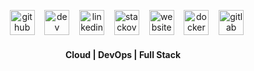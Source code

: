 
<!-- <table><tbody><tr><td> 
  
![GitHub metrics](https://metrics.lecoq.io/JeanMGirard)  

</td><td>
      
[![Top Langs](https://github-readme-stats.vercel.app/api/top-langs/?username=JeanMGirard)](https://github.com/anuraghazra/github-readme-stats)
      
</td></tr></tbody></table> -->



<div style="align:center;" align="center">

&nbsp;&nbsp;  [<img src='https://cdn.jsdelivr.net/npm/simple-icons@3.0.1/icons/github.svg' alt='github' height='40'>](https://github.com/JeanMGirard)
&nbsp;&nbsp;  [<img src='https://cdn.jsdelivr.net/npm/simple-icons@3.0.1/icons/dev-dot-to.svg' alt='dev' height='40'>](https://dev.to/https://dev.to/jeanmgirard)
&nbsp;&nbsp;  [<img src='https://cdn.jsdelivr.net/npm/simple-icons@3.0.1/icons/linkedin.svg' alt='linkedin' height='40'>](https://www.linkedin.com/in/https://www.linkedin.com/in/jeanmgirard//)
&nbsp;&nbsp;  [<img src='https://cdn.jsdelivr.net/npm/simple-icons@3.0.1/icons/stackoverflow.svg' alt='stackoverflow' height='40'>](https://stackoverflow.com/users/https://stackoverflow.com/users/7011649/jeanmgirard)
&nbsp;&nbsp;  [<img src='https://cdn.jsdelivr.net/npm/simple-icons@3.0.1/icons/icloud.svg' alt='website' height='40'>](https://jeanmgirard.com)
&nbsp;&nbsp;  [<img src='https://cdn.jsdelivr.net/npm/simple-icons@3.0.1/icons/docker.svg' alt='docker' height='40'>](https://hub.docker.com/u/jeanmgirard)
&nbsp;&nbsp;  [<img src='https://cdn.jsdelivr.net/npm/simple-icons@3.0.1/icons/gitlab.svg' alt='gitlab' height='40'>](https://gitlab.com/JeanMGirard)

#### Cloud | DevOps | Full Stack
  
</div>

